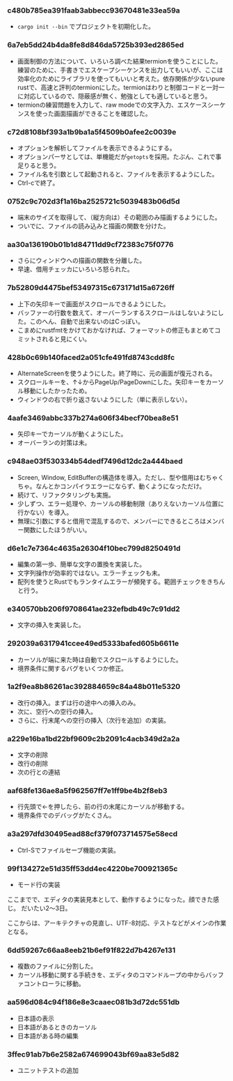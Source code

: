 

### c480b785ea391faab3abbecc93670481e33ea59a

* `cargo init --bin` でプロジェクトを初期化した。

### 6a7eb5dd24b4da8fe8d846da5725b393ed2865ed

* 画面制御の方法について、いろいろ調べた結果termionを使うことにした。練習のために、手書きでエスケープシーケンスを出力してもいいが、ここは効率化のためにライブラリを使ってもいいと考えた。依存関係が少ないpure rustで、高速と評判のtermionにした。termionはわりと制御コードと一対一に対応しているので、隠蔽感が無く、勉強としても適していると思う。
* termionの練習問題を入力して、raw modeでの文字入力、エスケースシーケンスを使った画面描画ができることを確認した。

### c72d8108bf393a1b9ba1a5f4509b0afee2c0039e

* オプションを解析してファイルを表示できるようにする。
* オプションパーサとしては、単機能だが`getopts`を採用。たぶん、これで事足りると思う。
* ファイル名を引数として起動されると、ファイルを表示するようにした。
* Ctrl-cで終了。


### 0752c9c702d3f1a16ba2525721c5039483b06d5d

* 端末のサイズを取得して、（縦方向は）その範囲のみ描画するようにした。
* ついでに、ファイルの読み込みと描画の関数を分けた。

### aa30a136190b01b1d84711dd9cf72383c75f0776

* さらにウィンドウへの描画の関数を分離した。
* 早速、借用チェッカにいろいろ怒られた。

### 7b52809d4475bef53497315c673171d15a6726ff

* 上下の矢印キーで画面がスクロールできるようにした。
* バッファーの行数を数えて、オーバーランするスクロールはしないようにした。このへん、自動で出来ないのはCっぽい。
* こまめにrustfmtをかけておかなければ、フォーマットの修正もまとめてコミットされると見にくい。

### 428b0c69b140faced2a051cfe491fd8743cdd8fc

* AlternateScreenを使うようにした。終了時に、元の画面が復元される。
* スクロールキーを、↑↓からPageUp/PageDownにした。矢印キーをカーソル移動にしたかったため。
* ウィンドウの右で折り返さないようにした（単に表示しない）。

### 4aafe3469abbc337b274a606f34becf70bea8e51

* 矢印キーでカーソルが動くようにした。
* オーバーランの対策は未。

### c948ae03f530334b54dedf7496d12dc2a444baed

* Screen, Window, EditBufferの構造体を導入。ただし、型や借用はむちゃくちゃ。なんとかコンパイラエラーにならず、動くようになっただけ。
* 続けて、リファクタリングも実施。
* 少しずつ、エラー処理や、カーソルの移動制限（ありえないカーソル位置に行かない）を導入。
* 無理に引数にすると借用で混乱するので、メンバーにできるところはメンバー関数にしたほうがいい。

### d6e1c7e7364c4635a26304f10bec799d8250491d

* 編集の第一歩、簡単な文字の置換を実装した。
* 文字列操作が効率的ではない。エラーチェックも未。
* 配列を使うとRustでもランタイムエラーが頻発する。範囲チェックをきちんと行う。

### e340570bb206f9708641ae232efbdb49c7c91dd2

* 文字の挿入を実装した。

### 292039a6317941ccee49ed5333bafed605b6611e

* カーソルが端に来た時は自動でスクロールするようにした。
* 境界条件に関するバグをいくつか修正。

### 1a2f9ea8b86261ac392884659c84a48b011e5320

* 改行の挿入。まずは行の途中への挿入のみ。
* 次に、空行への空行の挿入。
* さらに、行末尾への空行の挿入（次行を追加）の実装。

### a229e16ba1bd22bf9609c2b2091c4acb349d2a2a

* 文字の削除
* 改行の削除
* 次の行との連結

### aaf68fe136ae8a5f962567ff7e1ff9be4b2f8eb3

* 行先頭で←を押したら、前の行の末尾にカーソルが移動する。
* 境界条件でのデバッグがたくさん。

### a3a297dfd30495ead88cf379f073714575e58ecd

* Ctrl-Sでファイルセーブ機能の実装。

### 99f134272e51d35ff53dd4ec4220be700921365c

* モード行の実装


ここまでで、エディタの実装見本として、動作するようになった。顔できた感じ。
だいたい2〜3日。

ここからは、アーキテクチャの見直し、UTF-8対応、テストなどがメインの作業となる。

### 6dd59267c66aa8eeb21b6ef91f822d7b4267e131

* 複数のファイルに分割した。
* カーソル移動に関する手続きを、エディタのコマンドループの中からバッファコントローラに移動。

### aa596d084c94f186e8e3caaec081b3d72dc551db

* 日本語の表示
* 日本語があるときのカーソル
* 日本語がある時の編集

### 3ffec91ab7b6e2582a674699043bf69aa83e5d82

* ユニットテストの追加

